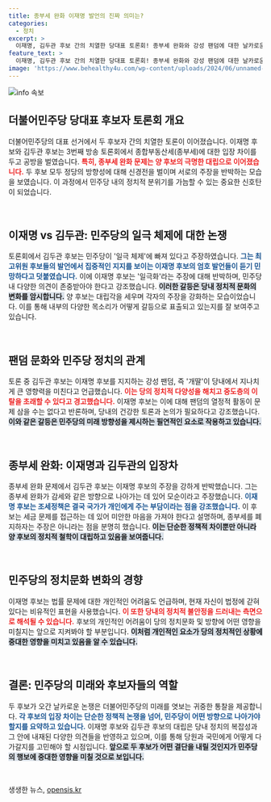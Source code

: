 ```yaml
---
title: 종부세 완화 이재명 발언의 진짜 의미는?
categories:
  - 정치
excerpt: >
  이재명, 김두관 후보 간의 치열한 당대표 토론회! 종부세 완화와 강성 팬덤에 대한 날카로운 대립이 펼쳐졌다. 민주당은 일극?이라는 질문에 싸이렌이 울리듯, 두 후보의 주장은 갈등의 불꽃을 일으키고 있다. 클릭하고 전체를 확인해보세요!
feature_text: >
  이재명, 김두관 후보 간의 치열한 당대표 토론회! 종부세 완화와 강성 팬덤에 대한 날카로운 대립이 펼쳐졌다. 민주당은 일극?이라는 질문에 싸이렌이 울리듯, 두 후보의 주장은 갈등의 불꽃을 일으키고 있다. 클릭하고 전체를 확인해보세요!
image: 'https://www.behealthy4u.com/wp-content/uploads/2024/06/unnamed-file.png'
---
```


<p><img src="https://www.behealthy4u.com/wp-content/uploads/2024/06/unnamed-file.png" alt="info 속보" /></p>

<h2 data-ke-size="size26">더불어민주당 당대표 후보자 토론회 개요</h2>

<p data-ke-size="size16">더불어민주당의 대표 선거에서 두 후보자 간의 치열한 토론이 이어졌습니다. 이재명 후보와 김두관 후보는 3번째 방송 토론회에서 종합부동산세(종부세)에 대한 입장 차이를 두고 공방을 벌였습니다. <b><span style="color: #ee2323;">특히, 종부세 완화 문제는 양 후보의 극명한 대립으로 이어졌습니다.</span></b> 두 후보 모두 정당의 방향성에 대해 신경전을 벌이며 서로의 주장을 반박하는 모습을 보였습니다. 이 과정에서 민주당 내의 정치적 분위기를 가늠할 수 있는 중요한 신호탄이 되었습니다.</p>

<p data-ke-size="size16">&nbsp;</p>

<h2>이재명 vs 김두관: 민주당의 일극 체제에 대한 논쟁</h2>

<p data-ke-size="size16">토론회에서 김두관 후보는 민주당이 '일극 체제'에 빠져 있다고 주장하였습니다. <b><span style="color: #1a5490;">그는 최고위원 후보들의 발언에서 집중적인 지지를 보이는 이재명 후보의 엄호 발언들이 듣기 민망하다고 덧붙였습니다.</span></b> 이에 이재명 후보는 '일극화'라는 주장에 대해 반박하며, 민주당 내 다양한 의견이 존중받아야 한다고 강조했습니다. <b><span style="background-color: #21538527;">이러한 갈등은 당내 정치적 문화의 변화를 암시합니다.</span></b> 양 후보는 대립각을 세우며 각자의 주장을 강화하는 모습이었습니다. 이를 통해 내부의 다양한 목소리가 어떻게 갈등으로 표출되고 있는지를 잘 보여주고 있습니다.</p>

<p data-ke-size="size16">&nbsp;</p>

<h2>팬덤 문화와 민주당 정치의 관계</h2>

<p data-ke-size="size16">토론 중 김두관 후보는 이재명 후보를 지지하는 강성 팬덤, 즉 '개딸'이 당내에서 지나치게 큰 영향력을 미친다고 언급했습니다. <b><span style="color: #ee2323;">이는 당의 정치적 다양성을 해치고 중도층의 이탈을 초래할 수 있다고 경고했습니다.</span></b> 이재명 후보는 이에 대해 팬덤의 열정적 활동이 문제 삼을 수는 없다고 반론하며, 당내의 건강한 토론과 논의가 필요하다고 강조했습니다. <b><span style="background-color: #21538527;">이와 같은 갈등은 민주당의 미래 방향성을 제시하는 필연적인 요소로 작용하고 있습니다.</span></b></p>

<p data-ke-size="size16">&nbsp;</p>

<h2>종부세 완화: 이재명과 김두관의 입장차</h2>

<p data-ke-size="size16">종부세 완화 문제에서 김두관 후보는 이재명 후보의 주장을 강하게 반박했습니다. 그는 종부세 완화가 감세와 같은 방향으로 나아가는 데 있어 모순이라고 주장했습니다. <b><span style="color: #1a5490;">이재명 후보는 조세정책은 결국 국가가 개인에게 주는 부담이라는 점을 강조했습니다.</span></b> 이 후보는 세금 문제를 접근하는 데 있어 미안한 마음을 가져야 한다고 설명하며, 종부세를 폐지하자는 주장은 아니라는 점을 분명히 했습니다. <b><span style="background-color: #21538527;">이는 단순한 정책적 차이뿐만 아니라 양 후보의 정치적 철학이 대립하고 있음을 보여줍니다.</span></b></p>

<p data-ke-size="size16">&nbsp;</p>

<h2>민주당의 정치문화 변화의 경향</h2>

<p data-ke-size="size16">이재명 후보는 법률 문제에 대한 개인적인 어려움도 언급하며, 현재 자신이 법정에 갇혀 있다는 비유적인 표현을 사용했습니다. <b><span style="color: #ee2323;">이 또한 당내의 정치적 불안정을 드러내는 측면으로 해석될 수 있습니다.</span></b> 후보의 개인적인 어려움이 당의 정치문화 및 방향에 어떤 영향을 미칠지는 앞으로 지켜봐야 할 부분입니다. <b><span style="background-color: #21538527;">이처럼 개인적인 요소가 당의 정치적인 상황에 중대한 영향을 미치고 있음을 알 수 있습니다.</span></b></p>

<p data-ke-size="size16">&nbsp;</p>

<h2>결론: 민주당의 미래와 후보자들의 역할</h2>

<p data-ke-size="size16">두 후보가 오간 날카로운 논쟁은 더불어민주당의 미래를 엿보는 귀중한 통찰을 제공합니다. <b><span style="color: #1a5490;">각 후보의 입장 차이는 단순한 정책적 논쟁을 넘어, 민주당이 어떤 방향으로 나아가야 할지를 요약하고 있습니다.</span></b> 이재명 후보와 김두관 후보의 대립은 당내 정치의 복잡성과 그 안에 내재된 다양한 의견들을 반영하고 있으며, 이를 통해 당원과 국민에게 어떻게 다가갈지를 고민해야 할 시점입니다. <b><span style="background-color: #21538527;">앞으로 두 후보가 어떤 결단을 내릴 것인지가 민주당의 행보에 중대한 영향을 미칠 것으로 보입니다.</span></b></p>

<p data-ke-size="size16">&nbsp;</p>
생생한 뉴스, <a href="https://opensis.kr" rel="dofollow">opensis.kr</a>


